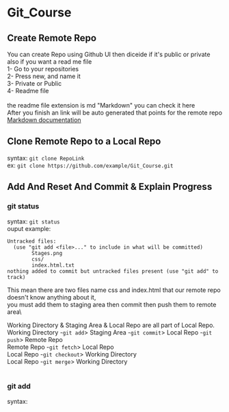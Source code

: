 # Git_Course

## Create Remote Repo
You can create Repo using Github UI then diceide if it's public or private also if you want a read me file\
1- Go to your repositories\
2- Press new, and name it\
3- Private or Public\
4- Readme file<br/><br/>
the readme file extension is md "Markdown" you can check it here\
After you finish an link will be auto generated that points for the remote repo\
[Markdown documentation](https://docs.github.com/en/get-started/writing-on-github/getting-started-with-writing-and-formatting-on-github/basic-writing-and-formatting-syntax)<br/>

## Clone Remote Repo to a Local Repo
syntax: ```git clone RepoLink```\
ex: ```git clone https://github.com/example/Git_Course.git```

## Add And Reset And Commit & Explain Progress
### git status
syntax: ```git status```<br/>
ouput example:
```
Untracked files:
  (use "git add <file>..." to include in what will be committed)
        Stages.png
        css/
        index.html.txt
nothing added to commit but untracked files present (use "git add" to track)
```
This mean there are two files name css and index.html that our remote repo doesn't know anything about it,\
you must add them to staging area then commit then push them to remote area\

Working Directory & Staging Area & Local Repo are all part of Local Repo.\
Working Directory -```git add```> Staging Area -```git commit```> Local Repo -```git push```> Remote Repo\
Remote Repo -```git fetch```> Local Repo\
Local Repo -```git checkout```> Working Directory\
Local Repo -```git merge```> Working Directory<br/><br/>

### git add

syntax:
